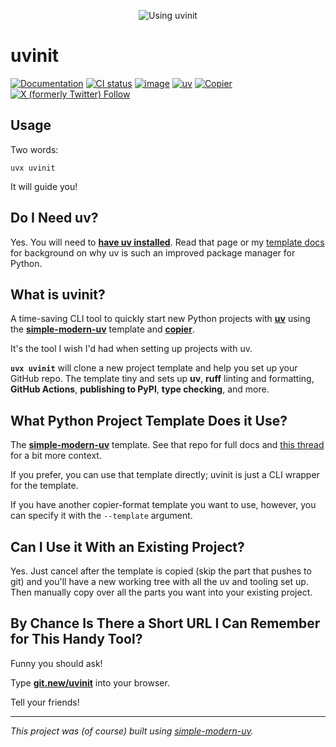 <div align="center">

<img alt="Using uvinit"
src="https://github.com/user-attachments/assets/4325c251-26b7-4c4c-b46f-00759e53f7ae" />

</div>

# uvinit

[![Documentation](https://img.shields.io/badge/documentation-go)](https://www.github.com/jlevy/simple-modern-uv)
[![CI status](https://github.com/jlevy/uvinit/actions/workflows/ci.yml/badge.svg)](https://github.com/jlevy/uvinit/actions/workflows/ci.yml?query=branch%3Amain)
[![image](https://img.shields.io/pypi/pyversions/uvinit.svg)](https://pypi.python.org/pypi/uvinit)
[![uv](https://img.shields.io/endpoint?url=https://raw.githubusercontent.com/astral-sh/uv/main/assets/badge/v0.json)](https://github.com/astral-sh/uv)
[![Copier](https://img.shields.io/endpoint?url=https://raw.githubusercontent.com/copier-org/copier/master/img/badge/badge-grayscale-border.json)](https://github.com/copier-org/copier)
[![X (formerly Twitter)
Follow](https://img.shields.io/twitter/follow/ojoshe)](https://x.com/ojoshe)

## Usage

Two words:

```
uvx uvinit
```

It will guide you!

## Do I Need uv?

Yes. You will need to [**have uv installed**](https://github.com/astral-sh/uv).
Read that page or my [template docs](https://github.com/jlevy/simple-modern-uv) for
background on why uv is such an improved package manager for Python.

## What is uvinit?

A time-saving CLI tool to quickly start new Python projects with
[**uv**](https://github.com/astral-sh/uv) using the
[**simple-modern-uv**](https://github.com/jlevy/simple-modern-uv) template and
[**copier**](https://github.com/copier-org/copier).

It's the tool I wish I'd had when setting up projects with uv.

**`uvx uvinit`** will clone a new project template and help you set up your GitHub repo.
The template tiny and sets up **uv**, **ruff** linting and formatting, **GitHub
Actions**, **publishing to PyPI**, **type checking**, and more.

## What Python Project Template Does it Use?

The [**simple-modern-uv**](https://github.com/jlevy/simple-modern-uv) template.
See that repo for full docs and
[this thread](https://x.com/ojoshe/status/1901380005084700793) for a bit more context.

If you prefer, you can use that template directly; uvinit is just a CLI wrapper for the
template.

If you have another copier-format template you want to use, however, you can specify it
with the `--template` argument.

## Can I Use it With an Existing Project?

Yes. Just cancel after the template is copied (skip the part that pushes to git) and
you'll have a new working tree with all the uv and tooling set up.
Then manually copy over all the parts you want into your existing project.

## By Chance Is There a Short URL I Can Remember for This Handy Tool?

Funny you should ask!

Type [**git.new/uvinit**](https://git.new/uvinit) into your browser.

Tell your friends!

* * *

*This project was (of course) built using
[simple-modern-uv](https://github.com/jlevy/simple-modern-uv).*
